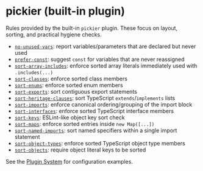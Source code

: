# pickier (built-in plugin)

Rules provided by the built-in `pickier` plugin. These focus on layout, sorting, and practical hygiene checks.

- [`no-unused-vars`](/rules/no-unused-vars): report variables/parameters that are declared but never used
- [`prefer-const`](/rules/prefer-const): suggest `const` for variables that are never reassigned
- [`sort-array-includes`](/rules/sort-array-includes): enforce sorted array literals immediately used with `.includes(...)`
- [`sort-classes`](/rules/sort-classes): enforce sorted class members
- [`sort-enums`](/rules/sort-enums): enforce sorted enum members
- [`sort-exports`](/rules/sort-exports): sort contiguous export statements
- [`sort-heritage-clauses`](/rules/pickier-sort-heritage-clauses): sort TypeScript `extends`/`implements` lists
- [`sort-imports`](/rules/pickier-sort-imports): enforce canonical ordering/grouping of the import block
- [`sort-interfaces`](/rules/sort-interfaces): enforce sorted TypeScript interface members
- [`sort-keys`](/rules/sort-keys): ESLint-like object key sort check
- [`sort-maps`](/rules/sort-maps): enforce sorted entries inside `new Map([...])`
- [`sort-named-imports`](/rules/pickier-sort-named-imports): sort named specifiers within a single import statement
- [`sort-object-types`](/rules/sort-object-types): enforce sorted TypeScript object type members
- [`sort-objects`](/rules/pickier-sort-objects): require object literal keys to be sorted

See the [Plugin System](/advanced/plugin-system) for configuration examples.
